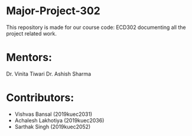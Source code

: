 # Major-Project-302
This repository is made for our course code: ECD302 documenting all the project related work.

# Mentors:
Dr. Vinita Tiwari
Dr. Ashish Sharma

# Contributors:
- Vishvas Bansal (2019kuec2031) 
- Achalesh Lakhotiya (2019kuec2036)
- Sarthak Singh (2019kuec2052)

